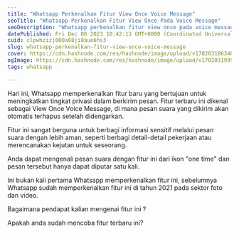 ```yaml
---
title: "Whatsapp Perkenalkan Fitur View Once Voice Message"
seoTitle: "Whatsapp Perkenalkan Fitur View Once Pada Voice Message"
seoDescription: "Whatsapp perkenalkan fitur view once pada voice message yang mulai dirilis hari ini secara global"
datePublished: Fri Dec 08 2023 10:42:13 GMT+0000 (Coordinated Universal Time)
cuid: clpwhzizj000a08ji8aue6hs3
slug: whatsapp-perkenalkan-fitur-view-once-voice-message
cover: https://cdn.hashnode.com/res/hashnode/image/upload/v1702031863405/b5db00ae-5093-4a31-8999-1fc7fe0a69f8.webp
ogImage: https://cdn.hashnode.com/res/hashnode/image/upload/v1702031999643/0d8546c5-5657-464d-b20c-6bbb3d0d431b.webp
tags: whatsapp

---
```


Hari ini, Whatsapp memperkenalkan fitur baru yang bertujuan untuk meningkatkan tingkat privasi dalam berkirim pesan. Fitur terbaru ini dikenal sebagai View Once Voice Message, di mana pesan suara yang dikirim akan otomatis terhapus setelah didengarkan.

Fitur ini sangat berguna untuk berbagi informasi sensitif melalui pesan suara dengan lebih aman, seperti berbagi detail-detail pekerjaan atau merencanakan kejutan untuk seseorang.

Anda dapat mengenali pesan suara dengan fitur ini dari ikon "one time" dan pesan tersebut hanya dapat diputar satu kali.

Ini bukan kali pertama Whatsapp memperkenalkan fitur ini, sebelumnya Whatsapp sudah memperkenalkan fitur ini di tahun 2021 pada sektor foto dan video.

Bagaimana pendapat kalian mengenai fitur ini ?

Apakah anda sudah mencoba fitur terbaru ini?